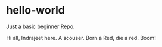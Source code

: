 # hello-world
Just a basic beginner Repo.

Hi all,
Indrajeet here. A scouser.
Born a Red, die a red.
Boom!
